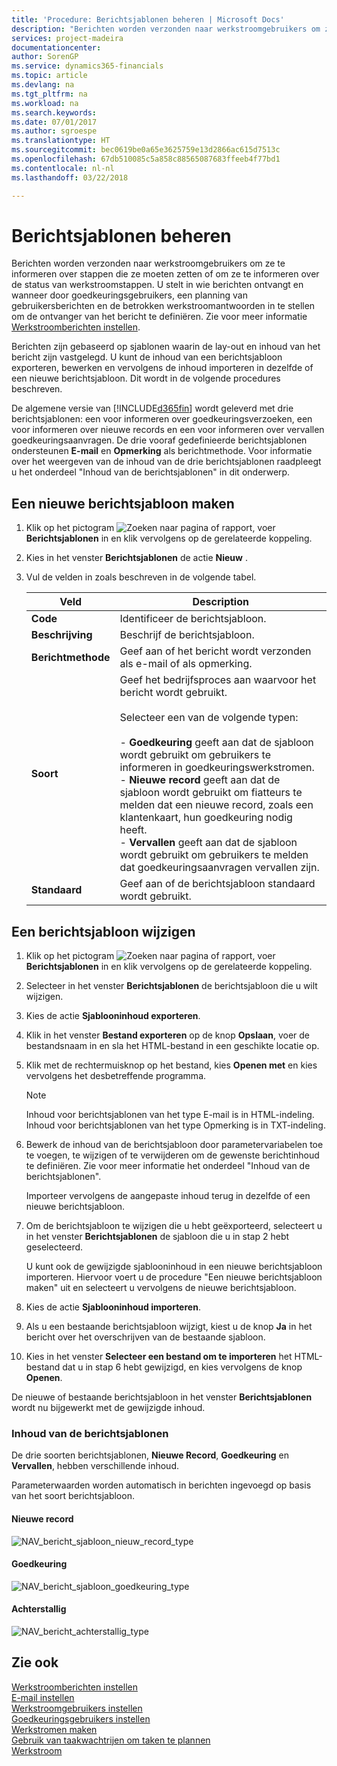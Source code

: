 ```yaml
---
title: 'Procedure: Berichtsjablonen beheren | Microsoft Docs'
description: "Berichten worden verzonden naar werkstroomgebruikers om ze te informeren over stappen die ze moeten zetten, of om ze te informeren over de status van werkstroomstappen. U stelt in wie berichten ontvangt en wanneer door goedkeuringsgebruikers, een planning van gebruikersberichten en de betrokken werkstroomantwoorden in te stellen om de ontvanger van het bericht te definiëren. Zie voor meer informatie [Werkstroomberichten instellen](across-setting-up-workflow-notifications.md)."
services: project-madeira
documentationcenter: 
author: SorenGP
ms.service: dynamics365-financials
ms.topic: article
ms.devlang: na
ms.tgt_pltfrm: na
ms.workload: na
ms.search.keywords: 
ms.date: 07/01/2017
ms.author: sgroespe
ms.translationtype: HT
ms.sourcegitcommit: bec0619be0a65e3625759e13d2866ac615d7513c
ms.openlocfilehash: 67db510085c5a858c88565087683ffeeb4f77bd1
ms.contentlocale: nl-nl
ms.lasthandoff: 03/22/2018

---
```

# <a name="manage-notification-templates"></a>Berichtsjablonen beheren
Berichten worden verzonden naar werkstroomgebruikers om ze te informeren over stappen die ze moeten zetten of om ze te informeren over de status van werkstroomstappen. U stelt in wie berichten ontvangt en wanneer door goedkeuringsgebruikers, een planning van gebruikersberichten en de betrokken werkstroomantwoorden in te stellen om de ontvanger van het bericht te definiëren. Zie voor meer informatie [Werkstroomberichten instellen](across-setting-up-workflow-notifications.md).  

 Berichten zijn gebaseerd op sjablonen waarin de lay-out en inhoud van het bericht zijn vastgelegd. U kunt de inhoud van een berichtsjabloon exporteren, bewerken en vervolgens de inhoud importeren in dezelfde of een nieuwe berichtsjabloon. Dit wordt in de volgende procedures beschreven.  

 De algemene versie van [!INCLUDE[d365fin](includes/d365fin_md.md)] wordt geleverd met drie berichtsjablonen: een voor informeren over goedkeuringsverzoeken, een voor informeren over nieuwe records en een voor informeren over vervallen goedkeuringsaanvragen. De drie vooraf gedefinieerde berichtsjablonen ondersteunen **E-mail** en **Opmerking** als berichtmethode. Voor informatie over het weergeven van de inhoud van de drie berichtsjablonen raadpleegt u het onderdeel "Inhoud van de berichtsjablonen" in dit onderwerp.

## <a name="to-create-a-new-notification-template"></a>Een nieuwe berichtsjabloon maken  
1.  Klik op het pictogram ![Zoeken naar pagina of rapport](media/ui-search/search_small.png "pictogram Zoeken naar pagina of rapport"), voer **Berichtsjablonen** in en klik vervolgens op de gerelateerde koppeling.  
2.  Kies in het venster **Berichtsjablonen** de actie **Nieuw** .  
3.  Vul de velden in zoals beschreven in de volgende tabel.  

    |Veld|Description|  
    |---------------------------------|---------------------------------------|  
    |**Code**|Identificeer de berichtsjabloon.|  
    |**Beschrijving**|Beschrijf de berichtsjabloon.|  
    |**Berichtmethode**|Geef aan of het bericht wordt verzonden als e-mail of als opmerking.|  
    |**Soort**|Geef het bedrijfsproces aan waarvoor het bericht wordt gebruikt.<br /><br /> Selecteer een van de volgende typen:<br /><br /> -   **Goedkeuring** geeft aan dat de sjabloon wordt gebruikt om gebruikers te informeren in goedkeuringswerkstromen.<br />-   **Nieuwe record** geeft aan dat de sjabloon wordt gebruikt om fiatteurs te melden dat een nieuwe record, zoals een klantenkaart, hun goedkeuring nodig heeft.<br />-   **Vervallen** geeft aan dat de sjabloon wordt gebruikt om gebruikers te melden dat goedkeuringsaanvragen vervallen zijn.|  
    |**Standaard**|Geef aan of de berichtsjabloon standaard wordt gebruikt.|  

## <a name="to-modify-a-notification-template"></a>Een berichtsjabloon wijzigen  
1.  Klik op het pictogram ![Zoeken naar pagina of rapport](media/ui-search/search_small.png "pictogram Zoeken naar pagina of rapport"), voer **Berichtsjablonen** in en klik vervolgens op de gerelateerde koppeling.  
2.  Selecteer in het venster **Berichtsjablonen** de berichtsjabloon die u wilt wijzigen.  
3.  Kies de actie **Sjablooninhoud exporteren**.  
4.  Klik in het venster **Bestand exporteren** op de knop **Opslaan**, voer de bestandsnaam in en sla het HTML-bestand in een geschikte locatie op.  
5.  Klik met de rechtermuisknop op het bestand, kies **Openen met** en kies vervolgens het desbetreffende programma.  

    > [!NOTE]  
    >  Inhoud voor berichtsjablonen van het type E-mail is in HTML-indeling. Inhoud voor berichtsjablonen van het type Opmerking is in TXT-indeling.  
6.  Bewerk de inhoud van de berichtsjabloon door parametervariabelen toe te voegen, te wijzigen of te verwijderen om de gewenste berichtinhoud te definiëren. Zie voor meer informatie het onderdeel "Inhoud van de berichtsjablonen".  

    Importeer vervolgens de aangepaste inhoud terug in dezelfde of een nieuwe berichtsjabloon.  
7.  Om de berichtsjabloon te wijzigen die u hebt geëxporteerd, selecteert u in het venster **Berichtsjablonen** de sjabloon die u in stap 2 hebt geselecteerd.  

    U kunt ook de gewijzigde sjablooninhoud in een nieuwe berichtsjabloon importeren. Hiervoor voert u de procedure "Een nieuwe berichtsjabloon maken" uit en selecteert u vervolgens de nieuwe berichtsjabloon.  
8.  Kies de actie **Sjablooninhoud importeren**.  
9. Als u een bestaande berichtsjabloon wijzigt, kiest u de knop **Ja** in het bericht over het overschrijven van de bestaande sjabloon.  
10. Kies in het venster **Selecteer een bestand om te importeren** het HTML-bestand dat u in stap 6 hebt gewijzigd, en kies vervolgens de knop **Openen**.  

De nieuwe of bestaande berichtsjabloon in het venster **Berichtsjablonen** wordt nu bijgewerkt met de gewijzigde inhoud.  

### <a name="content-of-the-notification-templates"></a>Inhoud van de berichtsjablonen  
De drie soorten berichtsjablonen, **Nieuwe Record**, **Goedkeuring** en **Vervallen**, hebben verschillende inhoud.  

Parameterwaarden worden automatisch in berichten ingevoegd op basis van het soort berichtsjabloon.  

#### <a name="new-record"></a>Nieuwe record  
 ![NAV&#95;bericht&#95;sjabloon&#95;nieuw&#95;record&#95;type](media/nav_notification_template_new_record.png "NAV_bericht_sjabloon_nieuwe_record")  

#### <a name="approval"></a>Goedkeuring  
 ![NAV&#95;bericht&#95;sjabloon&#95;goedkeuring&#95;type](media/nav_notification_template_approval_type.png "NAV_bericht_sjabloon_goedkeuring_type")  

#### <a name="overdue"></a>Achterstallig  
 ![NAV&#95;bericht&#95;achterstallig&#95;type](media/nav_notification_overdue_type.png "NAV_bericht_achterstallig_type")  

## <a name="see-also"></a>Zie ook  
 [Werkstroomberichten instellen](across-setting-up-workflow-notifications.md)   
 [E-mail instellen](madeira-how-setup-email.md)   
 [Werkstroomgebruikers instellen](across-how-to-set-up-workflow-users.md)   
 [Goedkeuringsgebruikers instellen](across-how-to-set-up-approval-users.md)   
 [Werkstromen maken](across-how-to-create-workflows.md)   
 [Gebruik van taakwachtrijen om taken te plannen](admin-job-queues-schedule-tasks.md)   
 [Werkstroom](across-workflow.md)   

